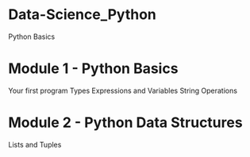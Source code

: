 # Data-Science_Python
Python Basics 
# Module 1 - Python Basics
Your first program
Types
Expressions and Variables
String Operations

# Module 2 - Python Data Structures
Lists and Tuples
